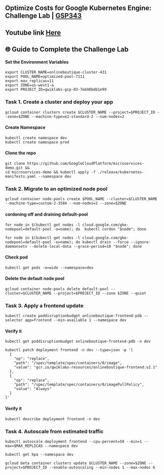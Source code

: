 ## Optimize Costs for Google Kubernetes Engine: Challenge Lab | [GSP343](https://www.cloudskillsboost.google/focuses/16327?parent=catalog)

## Youtube link [Here]()

## 🌐 **Guide to Complete the Challenge Lab**

#### Set the Environment Variables ####
```
export CLUSTER_NAME=onlineboutique-cluster-431
export POOL_NAME=optimized-pool-7111
export max_replicas=11
export ZONE=us-west1-a
export PROJECT_ID=qwiklabs-gcp-03-7eb98bdb1e99
```
### Task 1. Create a cluster and deploy your app ###
```
gcloud container clusters create $CLUSTER_NAME --project=$PROJECT_ID --zone=$ZONE --machine-type=e2-standard-2 --num-nodes=2
```
#### Create Namespace ####
```
kubectl create namespace dev
kubectl create namespace prod
```
#### Clone the repo ####
```
git clone https://github.com/GoogleCloudPlatform/microservices-demo.git &&
cd microservices-demo && kubectl apply -f ./release/kubernetes-manifests.yaml --namespace dev
```

### Task 2. Migrate to an optimized node pool ###
```
gcloud container node-pools create $POOL_NAME --cluster=$CLUSTER_NAME --machine-type=custom-2-3584 --num-nodes=2 --zone=$ZONE
```

#### cordoning off and draining default-pool ####
```
for node in $(kubectl get nodes -l cloud.google.com/gke-nodepool=default-pool -o=name); do  kubectl cordon "$node"; done
```
```
for node in $(kubectl get nodes -l cloud.google.com/gke-nodepool=default-pool -o=name); do kubectl drain --force --ignore-daemonsets --delete-local-data --grace-period=10 "$node"; done
```
#### Check pod ####
```
kubectl get pods -o=wide --namespace=dev
```
#### Delete the default node pool ####
```
gcloud container node-pools delete default-pool --cluster=$CLUSTER_NAME --project=$PROJECT_ID --zone $ZONE --quiet
```

### Task 3. Apply a frontend update ###
```
kubectl create poddisruptionbudget onlineboutique-frontend-pdb --selector app=frontend --min-available 1 --namespace dev
```

#### Verify it ####
```
kubectl get poddisruptionbudget onlineboutique-frontend-pdb -n dev
```
```
kubectl patch deployment frontend -n dev --type=json -p '[
  {
    "op": "replace",
    "path": "/spec/template/spec/containers/0/image",
    "value": "gcr.io/qwiklabs-resources/onlineboutique-frontend:v2.1"
  },
  {
    "op": "replace",
    "path": "/spec/template/spec/containers/0/imagePullPolicy",
    "value": "Always"
  }
]'

```

#### Verify it ####
```
kubectl describe deployment frontend -n dev
```

### Task 4. Autoscale from estimated traffic ###
```
kubectl autoscale deployment frontend --cpu-percent=50 --min=1 --max=$MAX_REPLICAS --namespace dev
```
```
kubectl get hpa --namespace dev
```
```
gcloud beta container clusters update $CLUSTER_NAME --zone=$ZONE --project=$PROJECT_ID --enable-autoscaling --min-nodes 1 --max-nodes 6
```
